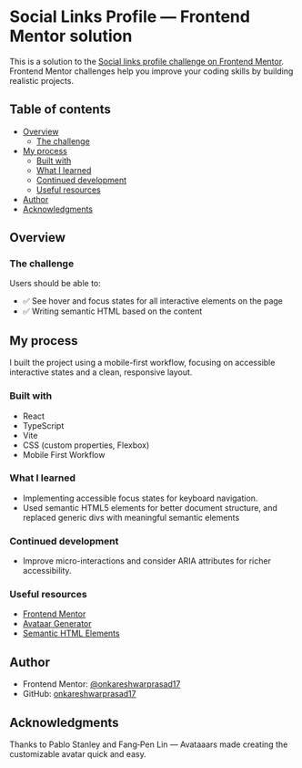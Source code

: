# Social Links Profile — Frontend Mentor solution

This is a solution to the [Social links profile challenge on Frontend Mentor](https://www.frontendmentor.io/challenges/social-links-profile-UG32l9m6dQ). Frontend Mentor challenges help you improve your coding skills by building realistic projects.

## Table of contents

- [Overview](#overview)
  - [The challenge](#the-challenge)
- [My process](#my-process)
  - [Built with](#built-with)
  - [What I learned](#what-i-learned)
  - [Continued development](#continued-development)
  - [Useful resources](#useful-resources)
- [Author](#author)
- [Acknowledgments](#acknowledgments)

## Overview

### The challenge

Users should be able to:

- ✅ See hover and focus states for all interactive elements on the page
- ✅ Writing semantic HTML based on the content

## My process

I built the project using a mobile-first workflow, focusing on accessible interactive states and a clean, responsive layout.

### Built with

- React
- TypeScript
- Vite
- CSS (custom properties, Flexbox)
- Mobile First Workflow

### What I learned

- Implementing accessible focus states for keyboard navigation.
- Used semantic HTML5 elements for better document structure, and replaced generic divs with meaningful semantic elements

### Continued development

- Improve micro-interactions and consider ARIA attributes for richer accessibility.

### Useful resources

- [Frontend Mentor](https://www.frontendmentor.io/)
- [Avataar Generator](https://getavataaars.com/)
- [Semantic HTML Elements](https://developer.mozilla.org/en-US/docs/Web/HTML/Reference/Elements)

## Author

- Frontend Mentor: [@onkareshwarprasad17](https://www.frontendmentor.io/profile/onkareshwarprasad17)
- GitHub: [onkareshwarprasad17](https://github.com/onkareshwarprasad17)

## Acknowledgments

Thanks to Pablo Stanley and Fang‑Pen Lin — Avataaars made creating the customizable avatar quick and easy.
